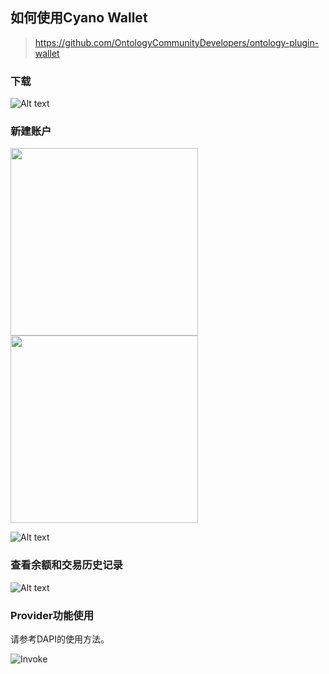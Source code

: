 ## 如何使用Cyano Wallet

> https://github.com/OntologyCommunityDevelopers/ontology-plugin-wallet

### 下载
![Alt text](https://raw.githubusercontent.com/ontio-community/bounty-program-report/master/chrome-plugin/cayno-wallet/img/OEP/Dapi/OntologyWebWallet.png)

### 新建账户

<p>
  <img width="300px" src="https://raw.githubusercontent.com/ontio-community/bounty-program-report/master/chrome-plugin/cayno-wallet/img/OEP/Dapi/OntologyWebWallet2.png">
  <img width="300px" src="https://raw.githubusercontent.com/ontio-community/bounty-program-report/master/chrome-plugin/cayno-wallet/img/OEP/Dapi/OntologyWebWallet3.png">
</p>

![Alt text](https://raw.githubusercontent.com/ontio-community/bounty-program-report/master/chrome-plugin/cayno-wallet/img/OEP/Dapi/OntologyWebWallet4.png)

### 查看余额和交易历史记录

![Alt text](https://raw.githubusercontent.com/ontio-community/bounty-program-report/master/chrome-plugin/cayno-wallet/img/OEP/Dapi/OntologyWebWallet5.png)



### Provider功能使用

请参考DAPI的使用方法。

![Invoke](https://s1.ax1x.com/2018/09/03/Pz5JO0.png) 